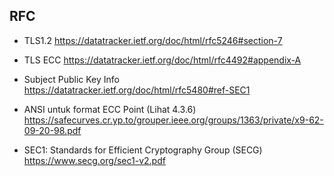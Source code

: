 ## RFC

- TLS1.2
  https://datatracker.ietf.org/doc/html/rfc5246#section-7

- TLS ECC
  https://datatracker.ietf.org/doc/html/rfc4492#appendix-A

- Subject Public Key Info
  https://datatracker.ietf.org/doc/html/rfc5480#ref-SEC1

- ANSI untuk format ECC Point (Lihat 4.3.6)
  https://safecurves.cr.yp.to/grouper.ieee.org/groups/1363/private/x9-62-09-20-98.pdf

- SEC1: Standards for Efficient Cryptography Group (SECG)
  https://www.secg.org/sec1-v2.pdf
